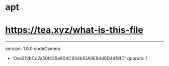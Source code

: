 # apt
# https://tea.xyz/what-is-this-file
---
version: 1.0.0
codeOwners:
  - '0xe212bCc2a50f435e804C934b1DA9E84d0D44f8fD'
quorum: 1
